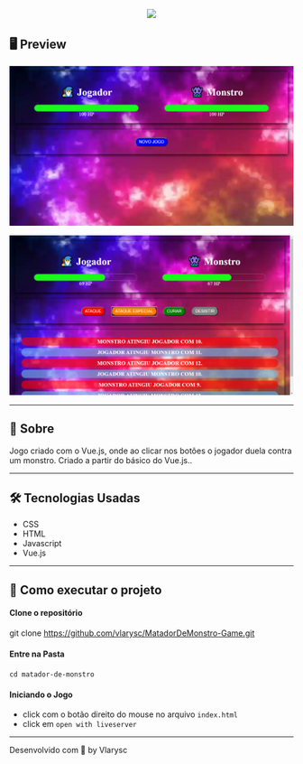 <p align = "center">
  <img src="./img/titulo.png" width = "300">
</p>



## 🖥 Preview

<p align = "center">
  <img src="./img/inicio.png" width = "700">
</p>


<p align = "center">
  <img src = "./img/luta.png" width = "700">
</p>



---

## 📖 Sobre

<p>Jogo criado com o Vue.js, onde ao clicar nos botões o jogador duela contra um monstro. Criado a partir do básico do Vue.js..</p>

---

## 🛠 Tecnologias Usadas

- CSS
- HTML
- Javascript
- Vue.js

---


## 🚀 Como executar o projeto

#### Clone o repositório

git clone https://github.com/vlarysc/MatadorDeMonstro-Game.git

#### Entre na Pasta

`cd matador-de-monstro`

#### Iniciando o Jogo

- click com o botão direito do mouse no arquivo `index.html` 
- click em `open with liveserver`

---

Desenvolvido com 💙 by Vlarysc
